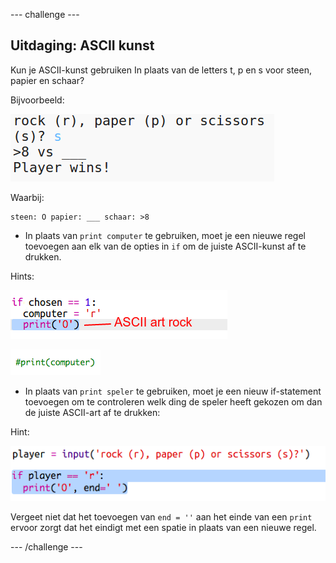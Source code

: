 \--- challenge \---

## Uitdaging: ASCII kunst

Kun je ASCII-kunst gebruiken In plaats van de letters t, p en s voor steen, papier en schaar?

Bijvoorbeeld:

![screenshot](images/rps-ascii-challenge.png)

Waarbij:

    steen: O papier: ___ schaar: >8
    

+ In plaats van `print computer` te gebruiken, moet je een nieuwe regel toevoegen aan elk van de opties in `if` om de juiste ASCII-kunst af te drukken. 

Hints:

![screenshot](images/rps-ascii-rock.png)

![screenshot](images/rps-comment-computer.png)

+ In plaats van `print speler` te gebruiken, moet je een nieuw if-statement toevoegen om te controleren welk ding de speler heeft gekozen om dan de juiste ASCII-art af te drukken:

Hint:

![screenshot](images/rps-player-ascii.png)

Vergeet niet dat het toevoegen van `end = ''` aan het einde van een `print` ervoor zorgt dat het eindigt met een spatie in plaats van een nieuwe regel.

\--- /challenge \---